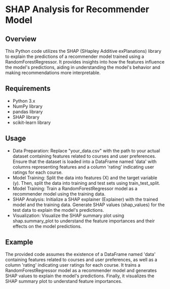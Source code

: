 # SHAP Analysis for Recommender Model

## Overview
This Python code utilizes the SHAP (SHapley Additive exPlanations) library to explain the predictions of a recommender model trained using a RandomForestRegressor. It provides insights into how the features influence the model's predictions, aiding in understanding the model's behavior and making recommendations more interpretable.

## Requirements
- Python 3.x
- NumPy library
- pandas library
- SHAP library
- scikit-learn library

## Usage

- Data Preparation:
Replace "your_data.csv" with the path to your actual dataset containing features related to courses and user preferences. Ensure that the dataset is loaded into a DataFrame named 'data' with columns representing features and a column 'rating' indicating user ratings for each course.
- Model Training:
Split the data into features (X) and the target variable (y). Then, split the data into training and test sets using train_test_split.
- Model Training:
Train a RandomForestRegressor model as a recommender model using the training data.
- SHAP Analysis:
Initialize a SHAP explainer (Explainer) with the trained model and the training data.
Generate SHAP values (shap_values) for the test data to explain the model's predictions.
- Visualization:
Visualize the SHAP summary plot using shap.summary_plot to understand the feature importances and their effects on the model predictions.

## Example
The provided code assumes the existence of a DataFrame named 'data' containing features related to courses and user preferences, as well as a column 'rating' indicating user ratings for each course.
It trains a RandomForestRegressor model as a recommender model and generates SHAP values to explain the model's predictions.
Finally, it visualizes the SHAP summary plot to understand feature importances.